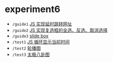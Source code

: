 # experiment6

- `/guide1` [JS 实现延时跳转网址](https://seagulloddy.github.io/homework/front-end/experiment/experiment6/guide1)
- `/guide2` [JS 实现复选框的全选、反选、取消选择](https://seagulloddy.github.io/homework/front-end/experiment/experiment6/guide1)
- `/guide3` [slide box](https://seagulloddy.github.io/homework/front-end/experiment/experiment6/guide1)
- `/test1` [JS 循环显示当前时间](https://seagulloddy.github.io/homework/front-end/experiment/experiment6/test1)
- `/test2` [轮播图](https://seagulloddy.github.io/homework/front-end/experiment/experiment6/test2)
- `/test3` [太极八卦图](https://seagulloddy.github.io/homework/front-end/experiment/experiment6/test3)
